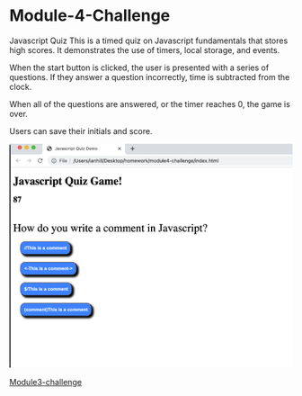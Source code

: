 # Module-4-Challenge

Javascript Quiz
This is a timed quiz on Javascript fundamentals that stores high scores. It demonstrates the use of timers, local storage, and events.

When the start button is clicked, the user is presented with a series of questions. If they answer a question incorrectly, time is subtracted from the clock.

When all of the questions are answered, or the timer reaches 0, the game is over.

Users can save their initials and score.

![alt text](screenshot.png)

[Module3-challenge](https://github.com/IanAHill/module4-challenge)
